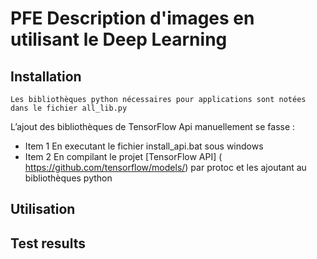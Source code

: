 # PFE Description d'images en utilisant le Deep Learning
## Installation 
    Les bibliothèques python nécessaires pour applications sont notées dans le fichier all_lib.py
L’ajout des bibliothèques de TensorFlow Api manuellement se fasse :
  * Item 1 En executant le fichier install_api.bat sous windows 
  * Item 2 En compilant le projet [TensorFlow API] ( https://github.com/tensorflow/models/) 
par protoc et les ajoutant au bibliothèques python 


## Utilisation 



## Test results


